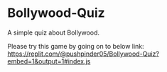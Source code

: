 # Bollywood-Quiz
A simple quiz about Bollywood.

Please try this game by going on to below link:
https://replit.com/@pushpinder05/Bollywood-Quiz?embed=1&output=1#index.js
